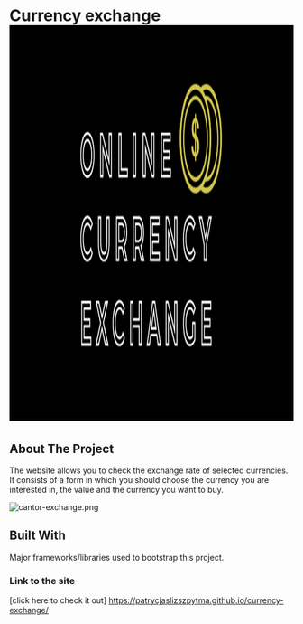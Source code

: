 # Currency exchange <img src="./images/KANTOR.png"  height="700">

## About The Project
The website allows you to check the exchange rate of selected currencies.
It consists of a form in which you should choose the currency you are interested in, the value and the currency you want to buy.

![cantor-exchange.png](https://i.postimg.cc/Hkygg0fP/cantor-exchange.png)





## Built With
Major frameworks/libraries used to bootstrap this project. 

### Link to the site
[click here to check it out] https://patrycjaslizszpytma.github.io/currency-exchange/

